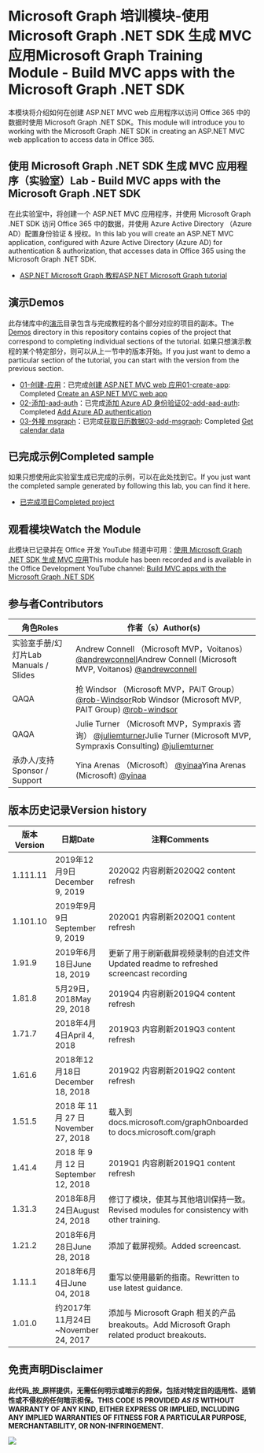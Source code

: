 # <a name="microsoft-graph-training-module---build-mvc-apps-with-the-microsoft-graph-net-sdk"></a><span data-ttu-id="5bfac-101">Microsoft Graph 培训模块-使用 Microsoft Graph .NET SDK 生成 MVC 应用</span><span class="sxs-lookup"><span data-stu-id="5bfac-101">Microsoft Graph Training Module - Build MVC apps with the Microsoft Graph .NET SDK</span></span>

<span data-ttu-id="5bfac-102">本模块将介绍如何在创建 ASP.NET MVC web 应用程序以访问 Office 365 中的数据时使用 Microsoft Graph .NET SDK。</span><span class="sxs-lookup"><span data-stu-id="5bfac-102">This module will introduce you to working with the Microsoft Graph .NET SDK in creating an ASP.NET MVC web application to access data in Office 365.</span></span>

## <a name="lab---build-mvc-apps-with-the-microsoft-graph-net-sdk"></a><span data-ttu-id="5bfac-103">使用 Microsoft Graph .NET SDK 生成 MVC 应用程序（实验室）</span><span class="sxs-lookup"><span data-stu-id="5bfac-103">Lab - Build MVC apps with the Microsoft Graph .NET SDK</span></span>

<span data-ttu-id="5bfac-104">在此实验室中，将创建一个 ASP.NET MVC 应用程序，并使用 Microsoft Graph .NET SDK 访问 Office 365 中的数据，并使用 Azure Active Directory （Azure AD）配置身份验证 & 授权。</span><span class="sxs-lookup"><span data-stu-id="5bfac-104">In this lab you will create an ASP.NET MVC application, configured with Azure Active Directory (Azure AD) for authentication & authorization, that accesses data in Office 365 using the Microsoft Graph .NET SDK.</span></span>

- [<span data-ttu-id="5bfac-105">ASP.NET Microsoft Graph 教程</span><span class="sxs-lookup"><span data-stu-id="5bfac-105">ASP.NET Microsoft Graph tutorial</span></span>](https://docs.microsoft.com/graph/training/aspnet-tutorial)

## <a name="demos"></a><span data-ttu-id="5bfac-106">演示</span><span class="sxs-lookup"><span data-stu-id="5bfac-106">Demos</span></span>

<span data-ttu-id="5bfac-107">此存储库中的[演示](./Demos)目录包含与完成教程的各个部分对应的项目的副本。</span><span class="sxs-lookup"><span data-stu-id="5bfac-107">The [Demos](./Demos) directory in this repository contains copies of the project that correspond to completing individual sections of the tutorial.</span></span> <span data-ttu-id="5bfac-108">如果只想演示教程的某个特定部分，则可以从上一节中的版本开始。</span><span class="sxs-lookup"><span data-stu-id="5bfac-108">If you just want to demo a particular section of the tutorial, you can start with the version from the previous section.</span></span>

- <span data-ttu-id="5bfac-109">[01-创建-应用](Demos/01-create-app)：已完成[创建 ASP.NET MVC web 应用](https://docs.microsoft.com/graph/training/aspnet-tutorial?tutorial-step=1)</span><span class="sxs-lookup"><span data-stu-id="5bfac-109">[01-create-app](Demos/01-create-app): Completed [Create an ASP.NET MVC web app](https://docs.microsoft.com/graph/training/aspnet-tutorial?tutorial-step=1)</span></span>
- <span data-ttu-id="5bfac-110">[02-添加-aad-auth](Demos/02-add-aad-auth)：已完成[添加 Azure AD 身份验证](https://docs.microsoft.com/graph/training/aspnet-tutorial?tutorial-step=3)</span><span class="sxs-lookup"><span data-stu-id="5bfac-110">[02-add-aad-auth](Demos/02-add-aad-auth): Completed [Add Azure AD authentication](https://docs.microsoft.com/graph/training/aspnet-tutorial?tutorial-step=3)</span></span>
- <span data-ttu-id="5bfac-111">[03-外接 msgraph](Demos/03-add-msgraph)：已完成[获取日历数据](https://docs.microsoft.com/graph/training/aspnet-tutorial?tutorial-step=4)</span><span class="sxs-lookup"><span data-stu-id="5bfac-111">[03-add-msgraph](Demos/03-add-msgraph): Completed [Get calendar data](https://docs.microsoft.com/graph/training/aspnet-tutorial?tutorial-step=4)</span></span>

## <a name="completed-sample"></a><span data-ttu-id="5bfac-112">已完成示例</span><span class="sxs-lookup"><span data-stu-id="5bfac-112">Completed sample</span></span>

<span data-ttu-id="5bfac-113">如果只想使用此实验室生成已完成的示例，可以在此处找到它。</span><span class="sxs-lookup"><span data-stu-id="5bfac-113">If you just want the completed sample generated by following this lab, you can find it here.</span></span>

- [<span data-ttu-id="5bfac-114">已完成项目</span><span class="sxs-lookup"><span data-stu-id="5bfac-114">Completed project</span></span>](Demos/03-add-msgraph)

## <a name="watch-the-module"></a><span data-ttu-id="5bfac-115">观看模块</span><span class="sxs-lookup"><span data-stu-id="5bfac-115">Watch the Module</span></span>

<span data-ttu-id="5bfac-116">此模块已记录并在 Office 开发 YouTube 频道中可用：[使用 Microsoft Graph .NET SDK 生成 MVC 应用](https://youtu.be/a2teHZ5WuNc)</span><span class="sxs-lookup"><span data-stu-id="5bfac-116">This module has been recorded and is available in the Office Development YouTube channel: [Build MVC apps with the Microsoft Graph .NET SDK](https://youtu.be/a2teHZ5WuNc)</span></span>

## <a name="contributors"></a><span data-ttu-id="5bfac-117">参与者</span><span class="sxs-lookup"><span data-stu-id="5bfac-117">Contributors</span></span>

| <span data-ttu-id="5bfac-118">角色</span><span class="sxs-lookup"><span data-stu-id="5bfac-118">Roles</span></span>                | <span data-ttu-id="5bfac-119">作者（s）</span><span class="sxs-lookup"><span data-stu-id="5bfac-119">Author(s)</span></span>                                                                                     |
| -------------------- | --------------------------------------------------------------------------------------------- |
| <span data-ttu-id="5bfac-120">实验室手册/幻灯片</span><span class="sxs-lookup"><span data-stu-id="5bfac-120">Lab Manuals / Slides</span></span> | <span data-ttu-id="5bfac-121">Andrew Connell （Microsoft MVP，Voitanos） [@andrewconnell](//github.com/andrewconnell)</span><span class="sxs-lookup"><span data-stu-id="5bfac-121">Andrew Connell (Microsoft MVP, Voitanos) [@andrewconnell](//github.com/andrewconnell)</span></span>         |
| <span data-ttu-id="5bfac-122">QA</span><span class="sxs-lookup"><span data-stu-id="5bfac-122">QA</span></span>                   | <span data-ttu-id="5bfac-123">抢 Windsor （Microsoft MVP，PAIT Group） [@rob-Windsor](//github.com/rob-windsor)</span><span class="sxs-lookup"><span data-stu-id="5bfac-123">Rob Windsor (Microsoft MVP, PAIT Group) [@rob-windsor](//github.com/rob-windsor)</span></span>              |
| <span data-ttu-id="5bfac-124">QA</span><span class="sxs-lookup"><span data-stu-id="5bfac-124">QA</span></span>                   | <span data-ttu-id="5bfac-125">Julie Turner （Microsoft MVP，Sympraxis 咨询） [@juliemturner](//github.com/juliemturner)</span><span class="sxs-lookup"><span data-stu-id="5bfac-125">Julie Turner (Microsoft MVP, Sympraxis Consulting) [@juliemturner](//github.com/juliemturner)</span></span> |
| <span data-ttu-id="5bfac-126">承办人/支持</span><span class="sxs-lookup"><span data-stu-id="5bfac-126">Sponsor / Support</span></span>    | <span data-ttu-id="5bfac-127">Yina Arenas （Microsoft） [@yinaa](//github.com/yinaa)</span><span class="sxs-lookup"><span data-stu-id="5bfac-127">Yina Arenas (Microsoft) [@yinaa](//github.com/yinaa)</span></span>                                          |

## <a name="version-history"></a><span data-ttu-id="5bfac-128">版本历史记录</span><span class="sxs-lookup"><span data-stu-id="5bfac-128">Version history</span></span>

| <span data-ttu-id="5bfac-129">版本</span><span class="sxs-lookup"><span data-stu-id="5bfac-129">Version</span></span> |        <span data-ttu-id="5bfac-130">日期</span><span class="sxs-lookup"><span data-stu-id="5bfac-130">Date</span></span>        |                       <span data-ttu-id="5bfac-131">注释</span><span class="sxs-lookup"><span data-stu-id="5bfac-131">Comments</span></span>                       |
| ------- | ------------------ | ---------------------------------------------------- |
| <span data-ttu-id="5bfac-132">1.11</span><span class="sxs-lookup"><span data-stu-id="5bfac-132">1.11</span></span>    | <span data-ttu-id="5bfac-133">2019年12月9日</span><span class="sxs-lookup"><span data-stu-id="5bfac-133">December 9, 2019</span></span>   | <span data-ttu-id="5bfac-134">2020Q2 内容刷新</span><span class="sxs-lookup"><span data-stu-id="5bfac-134">2020Q2 content refresh</span></span>                               |
| <span data-ttu-id="5bfac-135">1.10</span><span class="sxs-lookup"><span data-stu-id="5bfac-135">1.10</span></span>    | <span data-ttu-id="5bfac-136">2019年9月9日</span><span class="sxs-lookup"><span data-stu-id="5bfac-136">September 9, 2019</span></span>  | <span data-ttu-id="5bfac-137">2020Q1 内容刷新</span><span class="sxs-lookup"><span data-stu-id="5bfac-137">2020Q1 content refresh</span></span>                               |
| <span data-ttu-id="5bfac-138">1.9</span><span class="sxs-lookup"><span data-stu-id="5bfac-138">1.9</span></span>     | <span data-ttu-id="5bfac-139">2019年6月18日</span><span class="sxs-lookup"><span data-stu-id="5bfac-139">June 18, 2019</span></span>      | <span data-ttu-id="5bfac-140">更新了用于刷新截屏视频录制的自述文件</span><span class="sxs-lookup"><span data-stu-id="5bfac-140">Updated readme to refreshed screencast recording</span></span>     |
| <span data-ttu-id="5bfac-141">1.8</span><span class="sxs-lookup"><span data-stu-id="5bfac-141">1.8</span></span>     | <span data-ttu-id="5bfac-142">5月29日，2018</span><span class="sxs-lookup"><span data-stu-id="5bfac-142">May 29, 2018</span></span>       | <span data-ttu-id="5bfac-143">2019Q4 内容刷新</span><span class="sxs-lookup"><span data-stu-id="5bfac-143">2019Q4 content refresh</span></span>                               |
| <span data-ttu-id="5bfac-144">1.7</span><span class="sxs-lookup"><span data-stu-id="5bfac-144">1.7</span></span>     | <span data-ttu-id="5bfac-145">2018年4月4日</span><span class="sxs-lookup"><span data-stu-id="5bfac-145">April 4, 2018</span></span>      | <span data-ttu-id="5bfac-146">2019Q3 内容刷新</span><span class="sxs-lookup"><span data-stu-id="5bfac-146">2019Q3 content refresh</span></span>                               |
| <span data-ttu-id="5bfac-147">1.6</span><span class="sxs-lookup"><span data-stu-id="5bfac-147">1.6</span></span>     | <span data-ttu-id="5bfac-148">2018年12月18日</span><span class="sxs-lookup"><span data-stu-id="5bfac-148">December 18, 2018</span></span>  | <span data-ttu-id="5bfac-149">2019Q2 内容刷新</span><span class="sxs-lookup"><span data-stu-id="5bfac-149">2019Q2 content refresh</span></span>                               |
| <span data-ttu-id="5bfac-150">1.5</span><span class="sxs-lookup"><span data-stu-id="5bfac-150">1.5</span></span>     | <span data-ttu-id="5bfac-151">2018 年 11 月 27 日</span><span class="sxs-lookup"><span data-stu-id="5bfac-151">November 27, 2018</span></span>  | <span data-ttu-id="5bfac-152">载入到 docs.microsoft.com/graph</span><span class="sxs-lookup"><span data-stu-id="5bfac-152">Onboarded to docs.microsoft.com/graph</span></span>                |
| <span data-ttu-id="5bfac-153">1.4</span><span class="sxs-lookup"><span data-stu-id="5bfac-153">1.4</span></span>     | <span data-ttu-id="5bfac-154">2018 年 9 月 12 日</span><span class="sxs-lookup"><span data-stu-id="5bfac-154">September 12, 2018</span></span> | <span data-ttu-id="5bfac-155">2019Q1 内容刷新</span><span class="sxs-lookup"><span data-stu-id="5bfac-155">2019Q1 content refresh</span></span>                               |
| <span data-ttu-id="5bfac-156">1.3</span><span class="sxs-lookup"><span data-stu-id="5bfac-156">1.3</span></span>     | <span data-ttu-id="5bfac-157">2018年8月24日</span><span class="sxs-lookup"><span data-stu-id="5bfac-157">August 24, 2018</span></span>    | <span data-ttu-id="5bfac-158">修订了模块，使其与其他培训保持一致。</span><span class="sxs-lookup"><span data-stu-id="5bfac-158">Revised modules for consistency with other training.</span></span> |
| <span data-ttu-id="5bfac-159">1.2</span><span class="sxs-lookup"><span data-stu-id="5bfac-159">1.2</span></span>     | <span data-ttu-id="5bfac-160">2018年6月28日</span><span class="sxs-lookup"><span data-stu-id="5bfac-160">June 28, 2018</span></span>      | <span data-ttu-id="5bfac-161">添加了截屏视频。</span><span class="sxs-lookup"><span data-stu-id="5bfac-161">Added screencast.</span></span>                                    |
| <span data-ttu-id="5bfac-162">1.1</span><span class="sxs-lookup"><span data-stu-id="5bfac-162">1.1</span></span>     | <span data-ttu-id="5bfac-163">2018年6月4日</span><span class="sxs-lookup"><span data-stu-id="5bfac-163">June 04, 2018</span></span>      | <span data-ttu-id="5bfac-164">重写以使用最新的指南。</span><span class="sxs-lookup"><span data-stu-id="5bfac-164">Rewritten to use latest guidance.</span></span>                    |
| <span data-ttu-id="5bfac-165">1.0</span><span class="sxs-lookup"><span data-stu-id="5bfac-165">1.0</span></span>     | <span data-ttu-id="5bfac-166">约2017年11月24日</span><span class="sxs-lookup"><span data-stu-id="5bfac-166">~November 24, 2017</span></span> | <span data-ttu-id="5bfac-167">添加与 Microsoft Graph 相关的产品 breakouts。</span><span class="sxs-lookup"><span data-stu-id="5bfac-167">Add Microsoft Graph related product breakouts.</span></span>       |

## <a name="disclaimer"></a><span data-ttu-id="5bfac-168">免责声明</span><span class="sxs-lookup"><span data-stu-id="5bfac-168">Disclaimer</span></span>

<span data-ttu-id="5bfac-169">**此代码_按_原样提供，无需任何明示或暗示的担保，包括对特定目的适用性、适销性或不侵权的任何暗示担保。**</span><span class="sxs-lookup"><span data-stu-id="5bfac-169">**THIS CODE IS PROVIDED _AS IS_ WITHOUT WARRANTY OF ANY KIND, EITHER EXPRESS OR IMPLIED, INCLUDING ANY IMPLIED WARRANTIES OF FITNESS FOR A PARTICULAR PURPOSE, MERCHANTABILITY, OR NON-INFRINGEMENT.**</span></span>

<img src="https://telemetry.sharepointpnp.com/msgraph-training-aspnetmvcapp" />
